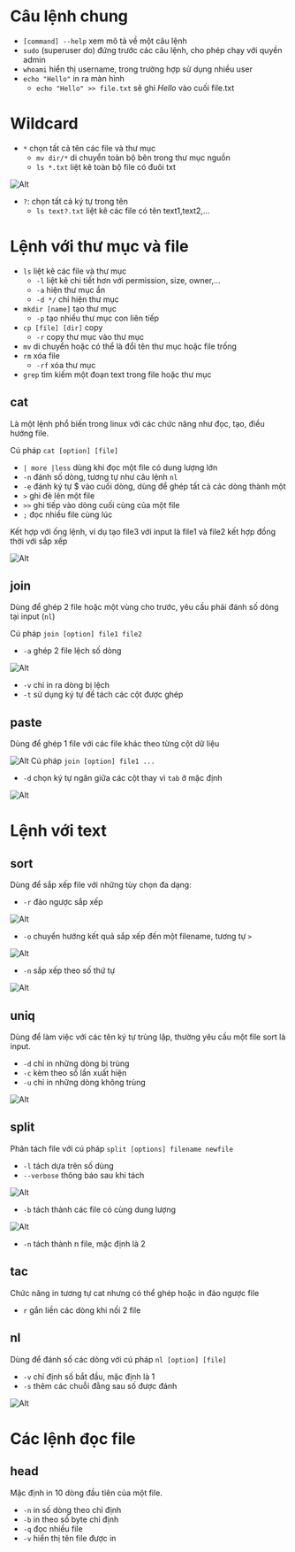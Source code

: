# Câu lệnh chung
- `[command] --help` xem mô tả về một câu lệnh
- `sudo` (superuser do) đứng trước các câu lệnh, cho phép chạy với quyền admin
- `whoami` hiển thị username, trong trường hợp sử dụng nhiều user
- `echo "Hello"` in ra màn hình
  - `echo "Hello" >> file.txt` sẽ ghi _Hello_ vào cuối file.txt
# Wildcard
- `*` chọn tất cả tên các file và thư mục
  - `mv dir/*` di chuyển toàn bộ bên trong thư mục nguồn
  - `ls *.txt` liệt kê toàn bộ file có đuôi txt

![Alt](https://raw.githubusercontent.com/huynp1999/huynp/master/pic/wildcard1.png)
- `?`: chọn tất cả ký tự trong tên
  - `ls text?.txt` liệt kê các file có tên text1,text2,...
# Lệnh với thư mục và file
- `ls` liệt kê các file và thư mục
  - `-l` liệt kê chi tiết hơn với permission, size, owner,...
  - `-a` hiện thư mục ẩn
  - `-d */` chỉ hiện thư mục
- `mkdir [name]` tạo thư mục
  - `-p` tạo nhiều thư mục con liên tiếp
- `cp [file] [dir]` copy
  - `-r` copy thư mục vào thư mục
- `mv` di chuyển hoặc có thể là đổi tên thư mục hoặc file trống
- `rm` xóa file
  - `-rf` xóa thư mục
-  `grep` tìm kiếm một đoạn text trong file hoặc thư mục

## cat
Là một lệnh phổ biến trong linux với các chức năng như đọc, tạo, điều hướng file.

Cú pháp `cat [option] [file]`
- `| more |less` dùng khi đọc một file có dung lượng lớn
- `-n` đánh số dòng, tương tự như câu lệnh `nl`
- `-e` đánh ký tự $ vào cuối dòng, dùng để ghép tất cả các dòng thành một
- `>` ghi đè lên một file
- `>>` ghi tiếp vào dòng cuối cùng của một file
- `;` đọc nhiều file cùng lúc

Kết hợp với ống lệnh, ví dụ tạo file3 với input là file1 và file2 kết hợp đồng thời với sắp xếp

![Alt](https://raw.githubusercontent.com/huynp1999/huynp/master/pic/cat2.png)
## join
Dùng để ghép 2 file hoặc một vùng cho trước, yêu cầu phải đánh số dòng tại input (`nl`)

Cú pháp `join [option] file1 file2`
- `-a` ghép 2 file lệch số dòng

![Alt](https://raw.githubusercontent.com/huynp1999/huynp/master/pic/join2.png)
- `-v` chỉ in ra dòng bị lệch
- `-t` sử dụng ký tự để tách các cột được ghép
## paste
Dùng để ghép 1 file với các file khác theo từng cột dữ liệu

![Alt](https://raw.githubusercontent.com/huynp1999/huynp/master/pic/paste2.png)
Cú pháp `join [option] file1 ...`
- `-d` chọn ký tự ngăn giữa các cột thay vì `tab` ở mặc định

![Alt](https://raw.githubusercontent.com/huynp1999/huynp/master/pic/paste1.png)
# Lệnh với text
## sort
Dùng để sắp xếp file với những tùy chọn đa dạng:
- `-r` đảo ngược sắp xếp

![Alt](https://raw.githubusercontent.com/huynp1999/huynp/master/pic/sort1.png)
- `-o` chuyển hướng kết quả sắp xếp đến một filename, tương tự `>`

![Alt](https://raw.githubusercontent.com/huynp1999/huynp/master/pic/sort2.png)
- `-n` sắp xếp theo số thứ tự

![Alt](https://raw.githubusercontent.com/huynp1999/huynp/master/pic/sort3.png)
## uniq
Dùng để làm việc với các tên ký tự trùng lặp, thường yêu cầu một file sort là input.
- `-d` chỉ in những dòng bị trùng
- `-c` kèm theo số lần xuất hiện
- `-u` chỉ in những dòng không trùng 

![Alt](https://raw.githubusercontent.com/huynp1999/huynp/master/pic/uniq1.png)
## split
Phân tách file với cú pháp `split [options] filename newfile`
- `-l` tách dựa trên số dùng
- `--verbose` thông báo sau khi tách

![Alt](https://raw.githubusercontent.com/huynp1999/huynp/master/pic/split1.png)
- `-b` tách thành các file có cùng dung lượng

![Alt](https://raw.githubusercontent.com/huynp1999/huynp/master/pic/split2.png)
- `-n` tách thành n file, mặc định là 2
## tac
Chức năng in tương tự cat nhưng có thể ghép hoặc in đảo ngược file
- `r` gắn liền các dòng khi nối 2 file
## nl
Dùng để đánh số các dòng với cú pháp `nl [option] [file]`
- `-v` chỉ định số bắt đầu, mặc định là 1
- `-s` thêm các chuỗi đằng sau số được đánh

![Alt](https://raw.githubusercontent.com/huynp1999/huynp/master/pic/nl1.png)

# Các lệnh đọc file
## head
Mặc định in 10 dòng đầu tiên của một file.

- `-n` in số dòng theo chỉ định
- `-b` in theo số byte chỉ định
- `-q` đọc nhiều file
- `-v` hiển thị tên file được in

